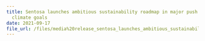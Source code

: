 ```yaml
---
title: Sentosa launches ambitious sustainability roadmap in major push towards
  climate goals
date: 2021-09-17
file_url: /files/media%20release_sentosa_launches_ambitious_sustainability_roadmap.pdf
---
```


